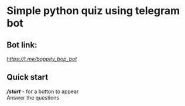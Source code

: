 # Simple python quiz using telegram bot
## Bot link:  
*https://t.me/boppity_bop_bot*

## Quick start
__*/start*__ - for a button to appear  
Answer the questions
